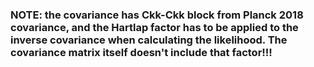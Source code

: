 ### NOTE: the covariance has Ckk-Ckk block from Planck 2018 covariance, and the Hartlap factor has to be applied to the inverse covariance when calculating the likelihood. The covariance matrix itself doesn't include that factor!!!
